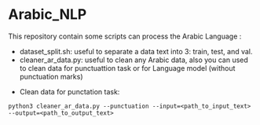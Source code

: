 # Arabic_NLP
This repository contain some scripts can process  the Arabic Language :

 - dataset_split.sh: useful to separate a data text into 3: train, test, and val.
 - cleaner_ar_data.py: useful to clean any Arabic data, also you can used to clean data for punctuattion task or for Language model (without punctuation marks)
 * Clean data for punctation task:
 
  `python3 cleaner_ar_data.py --punctuation --input=<path_to_input_text> --output=<path_to_output_text>`

